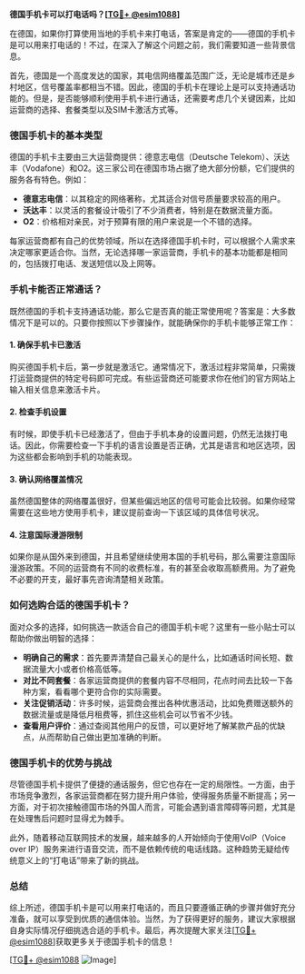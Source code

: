**德国手机卡可以打电话吗？[[TG💪+ @esim1088](https://t.me/s/esim1088)]**

在德国，如果你打算使用当地的手机卡来打电话，答案是肯定的——德国的手机卡是可以用来打电话的！不过，在深入了解这个问题之前，我们需要知道一些背景信息。

首先，德国是一个高度发达的国家，其电信网络覆盖范围广泛，无论是城市还是乡村地区，信号覆盖率都相当不错。因此，德国的手机卡在理论上是可以支持通话功能的。但是，是否能够顺利使用手机卡进行通话，还需要考虑几个关键因素，比如运营商的选择、套餐类型以及SIM卡激活方式等。

### 德国手机卡的基本类型

德国的手机卡主要由三大运营商提供：德意志电信（Deutsche Telekom）、沃达丰（Vodafone）和O2。这三家公司在德国市场占据了绝大部分份额，它们提供的服务各有特色。例如：

- **德意志电信**：以其稳定的网络著称，尤其适合对信号质量要求较高的用户。
- **沃达丰**：以灵活的套餐设计吸引了不少消费者，特别是在数据流量方面。
- **O2**：价格相对亲民，对于预算有限的用户来说是一个不错的选择。

每家运营商都有自己的优势领域，所以在选择德国手机卡时，可以根据个人需求来决定哪家更适合你。当然，无论选择哪一家运营商，手机卡的基本功能都是相同的，包括拨打电话、发送短信以及上网等。

### 手机卡能否正常通话？

既然德国的手机卡支持通话功能，那么它是否真的能正常使用呢？答案是：大多数情况下是可以的。只要你按照以下步骤操作，就能确保你的手机卡能够正常工作：

#### 1. 确保手机卡已激活
购买德国手机卡后，第一步就是激活它。通常情况下，激活过程非常简单，只需拨打运营商提供的特定号码即可完成。有些运营商还可能要求你在他们的官方网站上输入相关信息来激活卡片。

#### 2. 检查手机设置
有时候，即使手机卡已经激活了，但由于手机本身的设置问题，仍然无法拨打电话。因此，你需要检查一下手机的语言设置是否正确，尤其是语言和地区选项，因为这些都会影响到手机的功能表现。

#### 3. 确认网络覆盖情况
虽然德国整体的网络覆盖很好，但某些偏远地区的信号可能会比较弱。如果你经常需要在这些地方使用手机卡，建议提前查询一下该区域的具体信号状况。

#### 4. 注意国际漫游限制
如果你是从国外来到德国，并且希望继续使用本国的手机号码，那么需要注意国际漫游政策。不同的运营商有不同的收费标准，有的甚至会收取高额费用。为了避免不必要的开支，最好事先咨询清楚相关政策。

### 如何选购合适的德国手机卡？

面对众多的选择，如何挑选一款适合自己的德国手机卡呢？这里有一些小贴士可以帮助你做出明智的选择：

- **明确自己的需求**：首先要弄清楚自己最关心的是什么，比如通话时间长短、数据流量大小或者价格高低等。
- **对比不同套餐**：各家运营商提供的套餐内容不尽相同，花点时间去比较一下各种方案，看看哪个更符合你的实际需要。
- **关注促销活动**：许多时候，运营商会推出各种优惠活动，比如免费赠送额外的数据流量或是降低月租费等，抓住这些机会可以节省不少钱。
- **查看用户评价**：通过查阅其他用户的反馈，可以更好地了解某款产品的优缺点，从而帮助自己做出更加准确的判断。

### 德国手机卡的优势与挑战

尽管德国手机卡提供了便捷的通话服务，但它也存在一定的局限性。一方面，由于市场竞争激烈，各家运营商都在努力提升用户体验，使得服务质量不断提高；另一方面，对于初次接触德国市场的外国人而言，可能会遇到语言障碍等问题，尤其是在处理售后问题时显得尤为棘手。

此外，随着移动互联网技术的发展，越来越多的人开始倾向于使用VoIP（Voice over IP）服务来进行语音交流，而不是依赖传统的电话线路。这种趋势无疑给传统意义上的“打电话”带来了新的挑战。

### 总结

综上所述，德国手机卡是可以用来打电话的，而且只要遵循正确的步骤并做好充分准备，就可以享受到优质的通信体验。当然，为了获得更好的服务，建议大家根据自身实际情况仔细挑选合适的手机卡。最后，再次提醒大家关注[[TG💪+ @esim1088](https://t.me/s/esim1088)]获取更多关于德国手机卡的信息！

[[TG💪+ @esim1088](https://t.me/s/esim1088) ![Image](https://i.postimg.cc/4NQfJmqS/Snipaste-2025-05-13-00-14-12.png)]